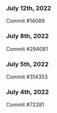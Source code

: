 ### July 12th, 2022

Commit #14089

### July 8th, 2022

Commit #294081

### July 5th, 2022

Commit #314353


### July 4th, 2022

Commit #72281
